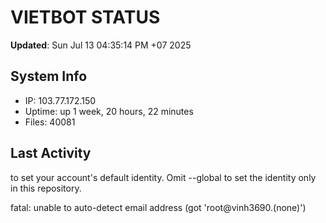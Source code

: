 # VIETBOT STATUS
**Updated**: Sun Jul 13 04:35:14 PM +07 2025

## System Info
- IP: 103.77.172.150
- Uptime: up 1 week, 20 hours, 22 minutes
- Files: 40081

## Last Activity

to set your account's default identity.
Omit --global to set the identity only in this repository.

fatal: unable to auto-detect email address (got 'root@vinh3690.(none)')
